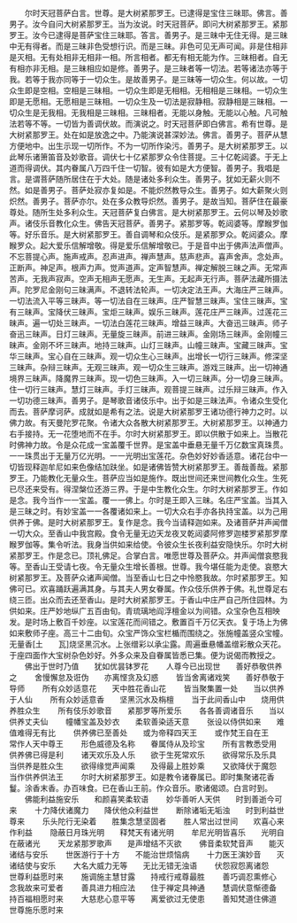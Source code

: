 <!-- { "loadSidebar": true } -->
　　尔时天冠菩萨白言。世尊。是大树紧那罗王。已逮得是宝住三昧耶。佛言。善男子。汝今自问大树紧那罗王。当为汝说。时天冠菩萨。即问大树紧那罗王。紧那罗王。汝今已逮得是菩萨宝住三昧耶。答言。善男子。是三昧中无住无得。是三昧中无有得者。而是三昧非色受想行识。而是三昧。非色可见无声可闻。非是住相非是灭相。无有处相非无相非一相。所言相者。都无有相无能为作。三昧相者。自无有相亦非无相。是三昧相应如是修。善男子。是三昧者等一切法。若等诸法亦等于我。若等于我亦同等于一切众生。是故善男子。是三昧等一切众生。何以故。一切众生即是空相。空相是三昧相。一切众生即是无相相。无相相是三昧相。一切众生即是无愿相。无愿相是三昧相。一切众生及一切法是寂静相。寂静相是三昧相。一切众生是无我相。无我相是三昧相。三昧相者。无能以身触。无能以心触。凡可触法若等不等。一切皆为善调伏故。而演说之。时天冠菩萨即白佛言。希有世尊。是大树紧那罗王。处在如是放逸之中。乃能演说甚深妙法。佛言。善男子。菩萨从慧方便地中。出生示现一切所作。不为一切所作染污。善男子。是大树紧那罗王。以此琴乐诸箫笛音及妙歌音。调伏七十亿紧那罗众令住菩提。三十亿乾闼婆。于无上道而得调伏。其内眷属八万四千住一切智。彼有如是大方便智。善男子。我唱是言。是谓菩萨随所居住在于大处。随是诸处多利众生。善男子。犹如无薪火则不然。如是善男子。菩萨处寂亦复如是。不能炽然教导众生。善男子。如大薪聚火则炽然。善男子。菩萨亦尔。处在多众教导炽然。善男子。是故当知。菩萨住在最豪尊处。随所生处多利众生。天冠菩萨复白佛言。是大树紧那罗王。云何以琴及妙歌声。诸伎乐音教化众生。佛告天冠菩萨。善男子。紧那罗等。乾闼婆等。摩睺罗伽等。好乐音乐。是大树紧那罗王。善自调琴和众伎乐。是紧那罗众。乾闼婆众。摩睺罗众。起大爱乐信解增敬。得是爱乐信解增敬已。于是音中出于佛声法声僧声。不忘菩提心声。施声戒声。忍声进声。禅声慧声。慈声悲声。喜声舍声。念处声。正断声。神足声。根声力声。觉声道声。定声智慧声。禅定解脱三昧之声。无常声苦声。无我声寂声。空声无相声无愿声。无生声。无起声无行声。菩萨法藏所摄法声。陀罗尼金刚句三昧满声。不退转法轮声。一切决定法王声。大海庄严三昧声。一切法流入平等三昧声。等一切法自在三昧声。庄严智慧三昧声。宝住三昧声。宝有三昧声。宝降伏三昧声。宝炬三昧声。娱乐三昧声。莲花庄严三昧声。过莲花三昧声。遍一切处三昧声。一切法白莲花三昧声。增益三昧声。大奋迅三昧声。师子奋迅三昧声。日灯三昧声。无量旋三昧声。前进三昧声。金刚场三昧声。金刚幢三昧声。金刚不坏三昧声。地持三昧声。山灯三昧声。山幢三昧声。宝藏三昧声。宝华三昧声。宝心自在三昧声。观一切众生心三昧声。出增长一切行三昧声。修深坚三昧声。杂辩三昧声。无观三昧声。观一切众生三昧声。游戏三昧声。出一切神通境界三昧声。降魔界三昧声。现一切色三昧声。入一切三昧声。分一切身三昧声。住一切行三昧声。慧灯三昧声。手灯三昧声。观菩提三昧声。过乐辩三昧声。作入一切功德三昧声。善男子。是琴歌音诸伎乐中。出于如是三昧法声。令诸众生受化而去。菩萨摩诃萨。成就如是希有之法。说是大树紧那罗王诸功德行神力之时。以佛力故。有天曼陀罗花聚。令诸大众各散大树紧那罗王。大树紧那罗王。以神通力右手接持。无一花堕地而不在手。尔时大树紧那罗王。即以供散于如来上。当散花时佛神力故。令是众花成一宝盖覆千世界。是宝盖中垂悬无量千万亿数宝真珠贯。一一珠贯出于无量万亿光明。一一光明出宝莲花。杂色妙好妙香适意。诸花台中一切皆现释迦牟尼如来色像结加趺坐。如是诸佛皆赞大树紧那罗王。善哉善哉。紧那罗王。乃能教化无量众生。菩萨应当如是施作。既出世间还来世间教化众生。生死已尽还来受有。得涅槃位还游三界。于是中生教化众生。尔时大树紧那罗王。作如是念。我今当作一一宝盖。覆一一佛上。尔时是王即入三昧。名庄严宝盖。当其入是三昧之时。有妙宝盖一一各覆诸如来上。一切大众右手亦各执持宝盖。以为己用供养于佛。是时大树紧那罗王。复作是念。我今当请释迦如来。及诸菩萨并声闻僧一切大众。至香山中我宫殿。食令无量无边天龙夜叉乾闼婆阿修罗迦楼罗紧那罗摩睺罗伽等。集令听法。我身当供如来给使。令彼众生长夜利益安隐快乐。尔时大树紧那罗王。作是念已。顶礼佛足。合掌白言。唯愿世尊及菩萨众。并声闻僧哀愍我等。至香山王受请七夜。令无量众生增长善根。世尊。我今堪任能为走使。哀愍大树紧那罗王。及菩萨众诸声闻僧。当至香山七日之中怜愍我故。尔时紧那罗王。知佛可已。欢喜踊跃遍满其身。与其夫人男女眷属。作众伎乐供养于佛。礼世尊足右绕三匝。出众而去还至香山。是时大树紧那罗王。于香山中庄严自己所住园林。为供如来。庄严妙地纵广五百由旬。青琉璃地阎浮檀金以为间错。众宝杂色互相映发。是时场上敷百千妙座。以宝莲花而间错之。敷置百千万亿天衣。复于场上为佛如来敷师子座。高三十二由旬。众宝严饰众宝栏楯而围绕之。张施幢盖竖众宝幢。无量香[土　　瓦]烧坚黑沉水。上张缯彩以承尘露。周遍垂悬幡盖缯彩散众天花。于座四面作大宝树杂色妙好。外多众来及自眷属皆悉已集。便为说偈而教授之。
　　佛出于世时乃值　　犹如优昙钵罗花
　　人尊今已出现世　　善好恭敬供养之
　　舍慢懈怠及诳伪　　亦离悭贪及幻惑
　　皆当舍离诸戏笑　　善好恭敬于导师
　　所有众妙适意花　　天中胜花香山花
　　皆当聚集置一处　　当以供养于人仙
　　所有众妙适意香　　坚黑沉水及栴檀
　　当于此间香山中　　烧用供养胜众生
　　所有伎乐妙歌音　　紧那罗等所爱乐
　　各各善调诸音乐　　当以供养丈夫仙
　　幢幡宝盖及妙衣　　柔软善染适天意
　　张设以侍供如来　　难值难得无有比
　　供养佛已至善处　　或为帝释四天王
　　或作梵王自在王　　常作人天中尊王
　　形色威德及名称　　眷属侍从及珍宝
　　所有言教悉受用　　供养佛已得是利
　　诸天欢乐及人乐　　欲于生死常欢乐
　　欲得常乐及乐具　　当供养是胜众生
　　欲得缘觉声闻乘　　及得最上胜妙乘
　　又欲降伏于魔怨　　当作供养供法王
　　尔时大树紧那罗王。如是教令诸眷属已。即时集聚诸花香鬘。涂香末香。办百味食。已在香山王前。作众音乐。歌诸偈颂。白言时到。
　　佛能利益施安乐　　和颜喜笑柔软语
　　妙华善听人天供　　时到善逝今可来
　　十力降伏诸魔力　　降伏他众利益世
　　断除诸垢无垢浊　　时到利益世尊来
　　乐头陀行无染着　　胜集念慧坚固者
　　胜人常出过世间　　欢喜心来作利益
　　隐蔽日月珠光明　　释梵天有诸光明
　　牟尼光明皆喜乐　　光明自在蔽诸光
　　天龙紧那罗歌声　　是声增结不灭欲
　　佛音柔软梵音声　　能灭诸结与安乐
　　世医游行于十方　　不能治世烦恼病
　　十力医王演妙音　　灭诸结使与安乐
　　大名大威力无等　　无比无错无浊语
　　伏怨寂怨离诸怨　　世尊利益愿时来
　　施调施主慧甘露　　持戒行戒尊最胜
　　善巧调忍熏修心　　念我故来可爱者
　　善具进力相应法　　住于禅定具神通
　　慧调伏意惭德备　　持百福相愿时来
　　大慈悲心意平等　　离爱欲过无使患
　　善知梵道住佛道　　世尊施乐愿时来
